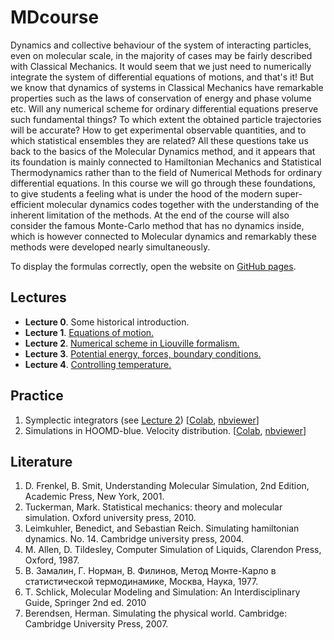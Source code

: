 # MDcourse

Dynamics and collective behaviour of the system of interacting particles, even on molecular scale, in the majority of cases may be fairly described with Classical Mechanics. It would seem that we just need to numerically integrate the system of differential equations of motions, and that's it! But we know that dynamics of systems in Classical Mechanics have remarkable properties such as the laws of conservation of energy and phase volume etc.
Will any numerical scheme for ordinary differential equations preserve such fundamental things? To which extent the obtained particle trajectories will be accurate? How to get experimental observable quantities, and to which statistical ensembles they are related? All these questions take us back to the basics of the Molecular Dynamics method, and it appears that its foundation is mainly connected to Hamiltonian Mechanics and Statistical Thermodynamics rather than to the field of Numerical Methods for ordinary differential equations. In this course we will go through these foundations, to give students a feeling what is under the hood of the modern super-efficient molecular dynamics codes together with the understanding of the inherent limitation of the methods. At the end of the course will also consider the famous Monte-Carlo method that has no dynamics inside, which is however connected to Molecular dynamics and remarkably these methods were developed nearly simultaneously.

To display the formulas correctly, open the website on [GitHub pages](https://vsevolodkleshchenko.github.io/MDcourse/).

## Lectures

* **Lecture 0**. Some historical introduction.
* **Lecture 1**. [Equations of motion.](lectures/lecture1/lecture1.md)
* **Lecture 2**. [Numerical scheme in Liouville formalism.](lectures/lecture2/lecture2.md)
* **Lecture 3**. [Potential energy, forces, boundary conditions.](lectures/lecture3/lecture3.md)
* **Lecture 4**. [Controlling temperature.](lectures/lecture4/lecture4.md)

## Practice
1. Symplectic integrators (see [Lecture 2](lectures/lecture2/lecture2.md)) [[Colab](https://colab.research.google.com/github/vsevolodkleshchenko/MDcourse/blob/main/practice/practice2.ipynb), [nbviewer](https://nbviewer.org/github/vsevolodkleshchenko/MDcourse/blob/main/practice/practice2.ipynb)]
2. Simulations in HOOMD-blue. Velocity distribution. [[Colab](https://colab.research.google.com/github/vsevolodkleshchenko/MDcourse/blob/main/practice/MD_tutorial_and_velocity_distributions.ipynb), [nbviewer](https://nbviewer.org/github/vsevolodkleshchenko/MDcourse/blob/main/practice/MD_tutorial_and_velocity_distributions.ipynb)]

## Literature
1. D. Frenkel, B. Smit, Understanding Molecular Simulation, 2nd Edition, Academic Press, New York, 2001.
2. Tuckerman, Mark. Statistical mechanics: theory and molecular simulation. Oxford university press, 2010.
3. Leimkuhler, Benedict, and Sebastian Reich. Simulating hamiltonian dynamics. No. 14. Cambridge university press, 2004.
4. M. Allen, D. Tildesley, Computer Simulation of Liquids, Clarendon Press, Oxford, 1987.
5. В. Замалин, Г. Норман, В. Филинов, Метод Монте-Карло в статистической термодинамике, Москва, Наука, 1977.
6. T. Schlick, Molecular Modeling and Simulation: An Interdisciplinary Guide, Springer 2nd ed. 2010
7. Berendsen, Herman. Simulating the physical world. Cambridge: Cambridge University Press, 2007.
